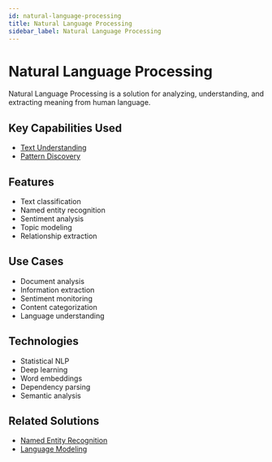 ```yaml
---
id: natural-language-processing
title: Natural Language Processing
sidebar_label: Natural Language Processing
---
```


# Natural Language Processing

Natural Language Processing is a solution for analyzing, understanding, and extracting meaning from human language.

## Key Capabilities Used

- [Text Understanding](../capabilities/text-understanding)
- [Pattern Discovery](../capabilities/pattern-discovery)

## Features

- Text classification
- Named entity recognition
- Sentiment analysis
- Topic modeling
- Relationship extraction

## Use Cases

- Document analysis
- Information extraction
- Sentiment monitoring
- Content categorization
- Language understanding

## Technologies

- Statistical NLP
- Deep learning
- Word embeddings
- Dependency parsing
- Semantic analysis

## Related Solutions

- [Named Entity Recognition](./named-entity-recognition)
- [Language Modeling](./language-modeling)
